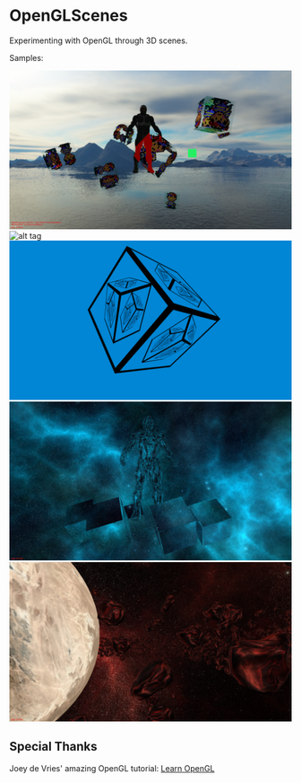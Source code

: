 # OpenGLScenes
Experimenting with OpenGL through 3D scenes.
 
Samples:

![alt tag](https://raw.githubusercontent.com/Lucodivo/LearnOpenGL/master/samples/NessCubeScene.png)
![alt tag](https://raw.githubusercontent.com/Lucodivo/LearnOpenGL/master/samples/NessCubesEmbossed.png)
![alt tag](https://raw.githubusercontent.com/Lucodivo/LearnOpenGL/master/samples/InfiniteCube.png)
![alt tag](https://raw.githubusercontent.com/Lucodivo/LearnOpenGL/master/samples/ReflectExplode.png)
![alt tag](https://raw.githubusercontent.com/Lucodivo/LearnOpenGL/master/samples/Space.png)

## Special Thanks

Joey de Vries' amazing OpenGL tutorial: [Learn OpenGL](https://learnopengl.com/)